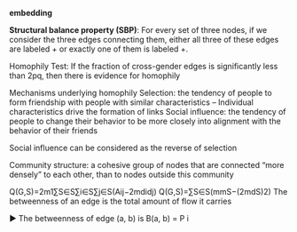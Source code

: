 **embedding**

**Structural balance property (SBP)**: For every set of three nodes, if we consider the three edges connecting them, either all three of these edges are labeled + or exactly one of them is labeled +.

Homophily Test: If the fraction of cross-gender edges is significantly less than 2pq, then there is evidence for homophily

Mechanisms underlying homophily 
	Selection: the tendency of people to form friendship with people with similar characteristics – Individual characteristics drive the formation of links 
	Social influence: the tendency of people to change their behavior to be more closely into alignment with the behavior of their friends

Social influence can be considered as the reverse of selection

Community structure: a cohesive group of nodes that are connected “more densely” to each other, than to nodes outside this community

Q(G,S)=2m1​∑S∈S​∑i∈S​∑j∈S​(Aij​−2mdi​dj​​)
Q(G,S)=∑S∈S​(mmS​​−(2mdS​​)2)
The betweenness of an edge is the total amount of flow it carries

▶ The betweenness of edge (a, b) is B(a, b) = P i